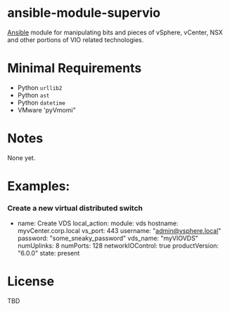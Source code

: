 ansible-module-supervio
========================

[Ansible](https://github.com/ansible/ansible) module for manipulating
bits and pieces of vSphere, vCenter, NSX and other portions of VIO
related technologies.

# Minimal Requirements

* Python ``urllib2``
* Python ``ast``
* Python ``datetime``
* VMware 'pyVmomi"

# Notes

None yet.

# Examples:
### Create a new virtual distributed switch
- name: Create VDS
  local_action:
    module: vds
    hostname: myvCenter.corp.local
    vs_port: 443
    username: "admin@vsphere.local"
    password: "some_sneaky_password"
    vds_name: "myVIOVDS"
    numUplinks: 8
    numPorts: 128
    networkIOControl: true
    productVersion: "6.0.0"
    state: present

# License
TBD
